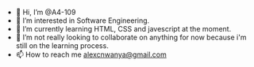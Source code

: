 - 👋 Hi, I’m @A4-109
- 👀 I’m interested in Software Engineering.
- 🌱 I’m currently learning HTML, CSS and javescript at the moment.
- 💞️ I’m not really looking to collaborate on anything for now because i'm still on the learning process.
- 📫 How to reach me alexcnwanya@gmail.com

<!---
A4-109/A4-109 is a ✨ special ✨ repository because its `README.md` (this file) appears on your GitHub profile.
You can click the Preview link to take a look at your changes.
--->
